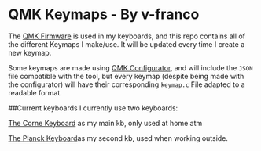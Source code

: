 # QMK Keymaps - By v-franco

The [QMK Firmware](https://github.com/qmk/qmk_firmware) is used in my keyboards, and this repo contains all of the different Keymaps I make/use.
It will be updated every time I create a new keymap.

Some keymaps are made using [QMK Configurator](https://github.com/qmk/qmk_configurator), and will include the `JSON` file compatible with the tool, but every keymap (despite being made with the configurator) will have their corresponding `keymap.c` File adapted to a readable format.

##Current keyboards
I currently use two keyboards:

[The Corne Keyboard](https://github.com/v-franco/qmk-keymaps/tree/main/Corne) as my main kb, only used at home atm

[The Planck Keyboard](https://github.com/v-franco/qmk-keymaps/tree/main/Planck)as my second kb, used when working outside.
